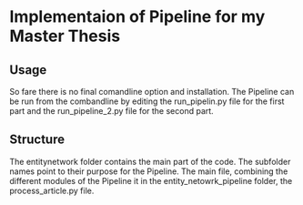 # Implementaion of Pipeline for my Master Thesis

## Usage
So fare there is no final comandline option and installation. The Pipeline can be run from the combandline by 
editing the run_pipelin.py file for the first part and the run_pipeline_2.py file for the second part. 

## Structure
The entitynetwork folder contains the main part of the code. The subfolder names point to their purpose for the 
Pipeline. The main file, combining the different modules of the Pipeline it in the entity_netowrk_pipeline folder,
the process_article.py file. 